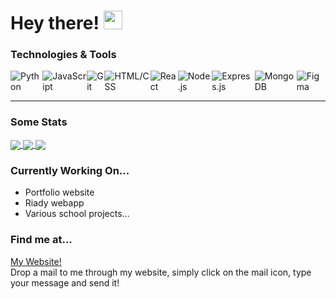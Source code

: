 # Hey there! <img src="https://raw.githubusercontent.com/MartinHeinz/MartinHeinz/master/wave.gif" width="30px">


### Technologies & Tools
<div style="display: flex">
  <img alt="Python" src="https://img.shields.io/badge/-Python-blue"/>
  <img alt="JavaScript" src="https://img.shields.io/badge/-Javascript-yellow" />
  <img alt="Git" src="https://img.shields.io/badge/-Git-critical" />
  <img alt="HTML/CSS" src="https://img.shields.io/badge/-HTML%2FCSS-yellowgreen" />
  <img alt="React" src="https://img.shields.io/badge/-React-3e8bc3" />
  <img alt="Node.js" src="https://img.shields.io/badge/-Node-3c873a" />
  <img alt="Express.js" src="https://img.shields.io/badge/-Express-yellow" />
  <img alt="MongoDB" src="https://img.shields.io/badge/-MongoDB-4ca158" />
  <img alt="Figma" src="https://img.shields.io/badge/-Figma-8c5aee" />
</div>
<hr>

### Some Stats
<a href="https://deepsharma.me">
  <img align="center" src="https://github-readme-stats.vercel.app/api?username=color-depth&show_icons=true&hide=stars,contribs&count_private=true&theme=radical" />
</a>
<a href="https://deepsharma.me">
  <img align="center" src="https://github-readme-stats.vercel.app/api/top-langs/?username=color-depth&langs_count=7&exclude_repo=marketplace&layout=compact&theme=radical" />
</a>
<a href="https://github.com/color-depth/Custom_Assembler">
  <img align="center" src="https://github-readme-stats.vercel.app/api/pin/?username=color-depth&repo=Custom_Assembler&theme=radical" />
</a>

### Currently Working On...
- Portfolio website
- Riady webapp
- Various school projects...

### Find me at...
[My Website!](https://www.deepsharma.me) <br>
Drop a mail to me through my website, simply click on the mail icon, type your message and send it!
